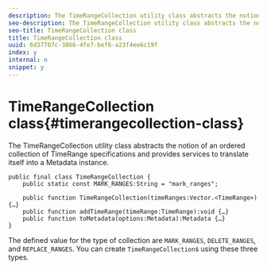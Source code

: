 ```yaml
---
description: The TimeRangeCollection utility class abstracts the notion of an ordered collection of TimeRange specifications and provides services to translate itself into a Metadata instance.
seo-description: The TimeRangeCollection utility class abstracts the notion of an ordered collection of TimeRange specifications and provides services to translate itself into a Metadata instance.
seo-title: TimeRangeCollection class
title: TimeRangeCollection class
uuid: 6d37707c-3866-4fe7-bef6-a23f4ee6c19f
index: y
internal: n
snippet: y
---
```


# TimeRangeCollection class{#timerangecollection-class}

The TimeRangeCollection utility class abstracts the notion of an ordered collection of TimeRange specifications and provides services to translate itself into a Metadata instance.

<a id="section_D87AA7BC628D458DAB12D5247AD34B41"></a>

```
public final class TimeRangeCollection { 
    public static const MARK_RANGES:String = "mark_ranges"; 
  
    public function TimeRangeCollection(timeRanges:Vector.<TimeRange>) {…} 
    public function addTimeRange(timeRange:TimeRange):void {…} 
    public function toMetadata(options:Metadata):Metadata {…} 
}
```

The defined value for the type of collection are `MARK_RANGES`, `DELETE_RANGES`, and `REPLACE_RANGES`. You can create `TimeRangeCollection`s using these three types. 

